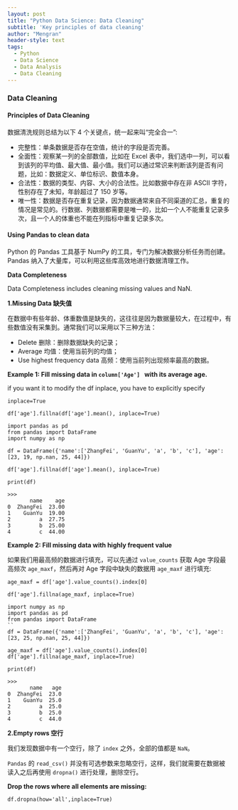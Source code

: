 ```yaml
---
layout: post
title: "Python Data Science: Data Cleaning"
subtitle: 'Key principles of data cleaning' 
author: "Mengran"
header-style: text
tags:
  - Python
  - Data Science
  - Data Analysis
  - Data Cleaning
---
```


### Data Cleaning

#### Principles of Data Cleaning

数据清洗规则总结为以下 4 个关键点，统一起来叫“完全合一”:

- 完整性：单条数据是否存在空值，统计的字段是否完善。
- 全面性：观察某一列的全部数值，比如在 Excel 表中，我们选中一列，可以看到该列的平均值、最大值、最小值。我们可以通过常识来判断该列是否有问题，比如：数据定义、单位标识、数值本身。
- 合法性：数据的类型、内容、大小的合法性。比如数据中存在非 ASCII 字符，性别存在了未知，年龄超过了 150 岁等。
- 唯一性：数据是否存在重复记录，因为数据通常来自不同渠道的汇总，重复的情况是常见的。行数据、列数据都需要是唯一的，比如一个人不能重复记录多次，且一个人的体重也不能在列指标中重复记录多次。

#### Using Pandas to clean data

Python 的 Pandas 工具基于 NumPy 的工具，专门为解决数据分析任务而创建。Pandas 纳入了大量库，可以利用这些库高效地进行数据清理工作。

**Data Completeness**

Data Completeness includes cleaning missing values and NaN.

**1.Missing Data 缺失值**

在数据中有些年龄、体重数值是缺失的，这往往是因为数据量较大，在过程中，有些数值没有采集到。通常我们可以采用以下三种方法：
- Delete 删除：删除数据缺失的记录；
- Average 均值：使用当前列的均值；
- Use highest frequency data 高频：使用当前列出现频率最高的数据。

**Example 1: Fill missing data in `column['Age'] ` with its average age.**

if you want it to modify the df inplace, you have to explicitly specify

`inplace=True`

`df['age'].fillna(df['age'].mean(), inplace=True)`

```vim
import pandas as pd
from pandas import DataFrame
import numpy as np

df = DataFrame({'name':['ZhangFei', 'GuanYu', 'a', 'b', 'c'], 'age': [23, 19, np.nan, 25, 44]})

df['age'].fillna(df['age'].mean(), inplace=True)

print(df)

>>>
       name    age
0  ZhangFei  23.00
1    GuanYu  19.00
2         a  27.75
3         b  25.00
4         c  44.00
```

**Example 2: Fill missing data with highly frequent value**

如果我们用最高频的数据进行填充，可以先通过 `value_counts` 获取 Age 字段最高频次 `age_maxf`，然后再对 Age 字段中缺失的数据用 `age_maxf` 进行填充:

`age_maxf = df['age'].value_counts().index[0]`

`df['age'].fillna(age_maxf, inplace=True)`

```vim
import numpy as np
import pandas as pd
from pandas import DataFrame
``
df = DataFrame({'name':['ZhangFei', 'GuanYu', 'a', 'b', 'c'], 'age': [23, 25, np.nan, 25, 44]})

age_maxf = df['age'].value_counts().index[0]
df['age'].fillna(age_maxf, inplace=True)

print(df)

>>>
       name   age
0  ZhangFei  23.0
1    GuanYu  25.0
2         a  25.0
3         b  25.0
4         c  44.0
```

**2.Empty rows 空行**

我们发现数据中有一个空行，除了 `index` 之外，全部的值都是 `NaN`。

`Pandas` 的 `read_csv()` 并没有可选参数来忽略空行，这样，我们就需要在数据被读入之后再使用 `dropna()` 进行处理，删除空行。

**Drop the rows where all elements are missing:**

`df.dropna(how='all',inplace=True) `



